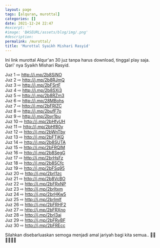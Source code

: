 ```yaml
---
layout: page
tags: [alquran, murottal]
categories: []
date: 2021-12-24 22:47
#excerpt: ''
#image: 'BASEURL/assets/blog/img/.png'
#description:
permalink: /murottal/
title: 'Murottal Syaikh Mishari Rasyid'
---
```



Ini link murottal Alqur'an 30 juz tanpa harus download, tinggal play saja. Qari' nya Syaikh Mishari Rasyid. 

Juz 1 ⇨ http://j.mp/2b8SiNO  
Juz 2 ⇨ http://j.mp/2b8RJmQ  
Juz 3 ⇨ http://j.mp/2bFSrtF  
Juz 4 ⇨ http://j.mp/2b8SXi3  
Juz 5 ⇨ http://j.mp/2b8RZm3  
Juz 6 ⇨ http://j.mp/28MBohs  
Juz 7 ⇨ http://j.mp/2bFRIZC  
Juz 8 ⇨ http://j.mp/2bufF7o  
Juz 9 ⇨ http://j.mp/2byr1bu  
Juz 10 ⇨ http://j.mp/2bHfyUH  
Juz 11 ⇨ http://j.mp/2bHf80y  
Juz 12 ⇨ http://j.mp/2bWnTby  
Juz 13 ⇨ http://j.mp/2bFTiKQ  
Juz 14 ⇨ http://j.mp/2b8SUTA  
Juz 15 ⇨ http://j.mp/2bFRQIM  
Juz 16 ⇨ http://j.mp/2b8SegG  
Juz 17 ⇨ http://j.mp/2brHsFz  
Juz 18 ⇨ http://j.mp/2b8SCfc  
Juz 19 ⇨ http://j.mp/2bFSq95  
Juz 20 ⇨ http://j.mp/2brI1zc  
Juz 21 ⇨ http://j.mp/2b8VcBO  
Juz 22 ⇨ http://j.mp/2bFRxNP  
Juz 23 ⇨ http://j.mp/2brItxm  
Juz 24 ⇨ http://j.mp/2brHKw5  
Juz 25 ⇨ http://j.mp/2brImlf  
Juz 26 ⇨ http://j.mp/2bFRHF2  
Juz 27 ⇨ http://j.mp/2bFRXno  
Juz 28 ⇨ http://j.mp/2brI3ai  
Juz 29 ⇨ http://j.mp/2bFRyBF  
Juz 30 ⇨ http://j.mp/2bFREcc

Silahkan disebarluaskan semoga menjadi amal jariyah bagi kita semua.. 🤲🏼🤲🏼🤲🏼
